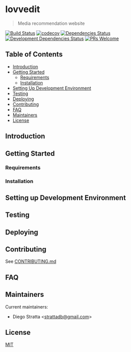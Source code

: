 # lovvedit

> Media recommendation website

[![Build Status](https://travis-ci.org/lovvedit/lovvedit.svg?branch=master)](https://travis-ci.org/lovvedit/lovvedit)
[![codecov](https://codecov.io/gh/lovvedit/lovvedit/branch/master/graph/badge.svg)](https://codecov.io/gh/lovvedit/lovvedit)
[![Dependencies Status](https://david-dm.org/lovvedit/lovvedit.svg)](https://david-dm.org/lovvedit/lovvedit)
[![Development Dependencies Status](https://david-dm.org/lovvedit/lovvedit/dev-status.svg)](https://david-dm.org/lovvedit/lovvedit?type=dev)
[![PRs Welcome](https://img.shields.io/badge/PRs-welcome-brightgreen.svg)](CONTRIBUTING.md)

## Table of Contents

* [Introduction](#introduction)
* [Getting Started](#getting-started)
    * [Requirements](#requirements)
    * [Installation](#installation)
* [Setting Up Development Environment](#setting-up-development-environment)
* [Testing](#testing)
* [Deploying](#deploying)
* [Contributing](#contributing)
* [FAQ](#faq)
* [Maintainers](#maintainers)
* [License](#license)

## Introduction

## Getting Started

### Requirements

### Installation

## Setting up Development Environment

## Testing

## Deploying

## Contributing

See [CONTRIBUTING.md](CONTRIBUTING.md)

## FAQ

## Maintainers

Current maintainers:

* Diego Stratta <[strattadb@gmail.com](mailto:strattadb@gmail.com)>

## License

[MIT](https://opensource.org/licenses/MIT)
